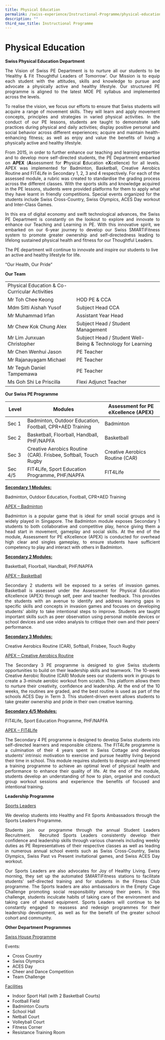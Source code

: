 ```yaml
---
title: Physical Education
permalink: /swiss-experience/Instructional-Programme/physical-education/
description: ""
third_nav_title: Instructional Programme
---
```

# Physical Education

**Swiss Physical Education Department**

<p style="text-align: justify;">The Vision of Swiss PE Department is to nurture all our students to be ‘Healthy &amp; Fit Thoughtful Leaders of Tomorrow’. Our Mission is to equip each student with the attitudes, skills and knowledge to pursue and advocate a physically active and healthy lifestyle. Our structured PE programme is aligned to the latest MOE PE syllabus and implemented across the levels.</p>

<p style="text-align: justify;">To realise the vision, we focus our efforts to ensure that Swiss students will acquire a range of movement skills. They will learn and apply movement concepts, principles and strategies in varied physical activities. In the conduct of our PE lessons, students are taught to demonstrate safe practices during physical and daily activities; display positive personal and social behavior across different experiences; acquire and maintain health-enhancing fitness; as well as enjoy and value the benefits of living a physically active and healthy lifestyle.</p>

<p style="text-align: justify;">From 2015, in order to further enhance our teaching and learning expertise and to develop more self-directed students, the PE Department embarked on&nbsp;<b>APEX</b>&nbsp;(<b>A</b>ssessment for&nbsp;<b>P</b>hysical&nbsp;<b>E</b>ducation e<b>X</b>cellence) for all levels. APEX was implemented for Badminton, Basketball, Creative Aerobics Routine and FIT4Life in Secondary 1, 2, 3 and 4 respectively. For each of the assessed module, a rubric was created to standardise the grading process across the different classes. With the sports skills and knowledge acquired in the PE lessons, students were provided platforms for them to apply what they have learnt in friendly competitions. Special events organized for the students include Swiss Cross-Country, Swiss Olympics, ACES Day workout and Inter-Class Games.</p>

<p style="text-align: justify;">In this era of digital economy and swift technological advances, the Swiss PE Department is constantly on the lookout to explore and innovate to enhance our Teaching and Learning in PE. With this innovative spirit, we embarked on our 6-year journey to develop our Swiss SMARTiFitness system to promote greater ownership and self-directedness leading to lifelong sustained physical health and fitness for our Thoughtful Leaders.</p>

The PE department will continue to innovate and inspire our students to live an active and healthy lifestyle for life.

“Our Health, Our Pride”

**Our Team**


|                               |                                 |
|------------------------------|-----------------------------|
| Physical Education &amp; Co-Curricular Activities |  |
| Mr Toh Chee Keong | HOD PE &amp; CCA |
| Mdm Sitti Aishah Yusof | Subject Head CCA |
| Mr Muhammad  Irfan | Assistant Year Head |
| Mr Chew Kok Chung Alex | Subject Head / Student Management |
| Mr Lim Junxuan Christopher | Subject Head / Student Well-Being &amp; Technology for Learning |
| Mr Chen Wenhui Jason | PE Teacher |
| Mr Rajanayagam Michael | PE Teacher |
| Mr Teguh Daniel Tampemawa | PE Teacher |
| Ms Goh Shi Le Priscilla | Flexi  Adjunct Teacher |

**Our Swiss PE Programme**

| Level   | Modules                                                         | Assessment for PE eXcellence (APEX) |
|---------|------------------------|-----------------------|
| Sec 1   | Badminton, Outdoor Education, Football, CPR+AED Training        | Badminton                           |
| Sec 2   | Basketball, Floorball, Handball, PHF/NAPFA                      | Basketball                          |
| Sec 3   | Creative Aerobics Routine (CAR). Frisbee, Softball, Touch Rugby | Creative Aerobics Routine (CAR)     |
| Sec 4/5 | FIT4Life, Sport Education Programme, PHF/NAPFA                  | FIT4Life                            |

<b><u>Secondary 1 Modules:</u></b>

Badminton, Outdoor Education, Football, CPR+AED Training

<u>APEX – Badminton</u>

<p style="text-align: justify;">Badminton is a popular game that is ideal for small social groups and is widely played in Singapore. The Badminton module exposes Secondary 1 students to both collaborative and competitive play, hence giving them a head start in movement, gameplay and social skills. At the end of the module, Assessment for PE eXcellence (APEX) is conducted for overhead high clear and singles gameplay, to ensure students have sufficient competency to play and interact with others in Badminton.</p>

<b><u>Secondary 2 Modules:</u></b>

Basketball, Floorball, Handball, PHF/NAPFA

<u>APEX – Basketball</u>

<p style="text-align: justify;">Secondary 2 students will be exposed to a series of invasion games. Basketball is assessed under the Assessment for Physical Education eXcellence (APEX) through self, peer and teacher feedback. This provides the students with an avenue to identify and address learning gaps in specific skills and concepts in invasion games and focuses on developing students’ ability to take intentional steps to improve. Students are taught important skills such as peer observation using personal mobile devices or school devices and use video analysis to critique their own and their peers’ performance.&nbsp;</p>

<b><u>Secondary 3 Modules:</u></b>

Creative Aerobics Routine (CAR), Softball, Frisbee, Touch Rugby&nbsp;

<u>APEX – Creative Aerobics Routine</u>

<p style="text-align: justify;">The Secondary 3 PE programme is designed to give Swiss students opportunities to build on their leadership skills and teamwork. The 10-week Creative Aerobic Routine (CAR) Module sees our students work in groups to create a 3-minute aerobic workout from scratch. This platform allows them to nurture their creativity, confidence and leadership. At the end of the 10 weeks, the routines are graded, and the best routine is used as part of the schools ACES Day in Term 3. This student-driven event allows students to take greater ownership and pride in their own creative learning.</p>

<b><u>Secondary 4/5 Modules:</u></b>

FIT4Life, Sport Education Programme, PHF/NAPFA

<u>APEX – FIT4Life</u>

<p style="text-align: justify;">The Secondary 4 PE programme is designed to develop Swiss students into self-directed learners and responsible citizens. The FIT4Life programme is a culmination of their 4 years spent in Swiss Cottage and develops students’ intrinsic motivation to exercise and pursue healthy living beyond their time in school. This module requires students to design and implement a training programme to achieve an optimal level of physical health and performance to enhance their quality of life. At the end of the module, students develop an understanding of how to plan, organise and conduct group workout sessions and experience the benefits of focused and intentional training.&nbsp;</p>

**Leadership Programme**

<u>Sports Leaders</u>

<p style="text-align: justify;">We develop students into Healthy and Fit Sports Ambassadors through the Sports Leaders Programme.</p>

<p style="text-align: justify;">Students join our programme through the annual Student Leaders Recruitment. &nbsp;Recruited Sports Leaders consistently develop their confidence and leadership skills through various channels including weekly duties as PE Representatives of their respective classes as well as leading in numerous annual school events such as Swiss Cross-Country, Swiss Olympics, Swiss Past vs Present invitational games, and Swiss ACES Day workout.</p>

<p style="text-align: justify;">Our Sports Leaders are also advocates for Joy of Healthy Living. Every morning, they set up the automated SMARTiFitness stations to facilitate students’ self-directed training and for students in the Fitness Club programme. The Sports leaders are also ambassadors in the Empty Cage Challenge promoting social responsibility among their peers. In this challenge, students inculcate habits of taking care of the environment and taking care of shared equipment. Sports Leaders will continue to be constantly engaged to reassess and redesign programmes for their leadership development, as well as for the benefit of the greater school cohort and community.</p>

**Other Department Programmes**&nbsp;

<u>Swiss House Programme</u>

Events:

*   Cross Country
*   Swiss Olympics
*   ACES Day
*   Cheer and Dance Competition
*   Team Challenge

<u>Facilities</u>

*   Indoor Sport Hall (with 2 Basketball Courts)
*   Football Field
*   Badminton Courts
*   School Hall
*   Netball Court
*   Volleyball Court
*   Fitness Corner
*   Resistance Training Room